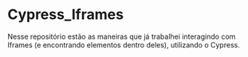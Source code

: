 # Cypress_Iframes

Nesse repositório estão as maneiras que já trabalhei interagindo com Iframes (e encontrando elementos dentro deles), utilizando o Cypress.

